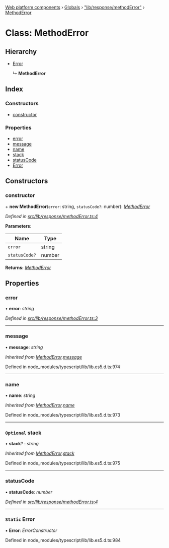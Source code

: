 [Web platform components](../README.md) › [Globals](../globals.md) › ["lib/response/methodError"](../modules/_lib_response_methoderror_.md) › [MethodError](_lib_response_methoderror_.methoderror.md)

# Class: MethodError

## Hierarchy

* [Error](_lib_response_methoderror_.methoderror.md#static-error)

  ↳ **MethodError**

## Index

### Constructors

* [constructor](_lib_response_methoderror_.methoderror.md#constructor)

### Properties

* [error](_lib_response_methoderror_.methoderror.md#error)
* [message](_lib_response_methoderror_.methoderror.md#message)
* [name](_lib_response_methoderror_.methoderror.md#name)
* [stack](_lib_response_methoderror_.methoderror.md#optional-stack)
* [statusCode](_lib_response_methoderror_.methoderror.md#statuscode)
* [Error](_lib_response_methoderror_.methoderror.md#static-error)

## Constructors

###  constructor

\+ **new MethodError**(`error`: string, `statusCode?`: number): *[MethodError](_lib_response_methoderror_.methoderror.md)*

*Defined in [src/lib/response/methodError.ts:4](https://github.com/nodulusteam/methodus.dev/blob/0650919/modules/platform/platform-web/src/lib/response/methodError.ts#L4)*

**Parameters:**

Name | Type |
------ | ------ |
`error` | string |
`statusCode?` | number |

**Returns:** *[MethodError](_lib_response_methoderror_.methoderror.md)*

## Properties

###  error

• **error**: *string*

*Defined in [src/lib/response/methodError.ts:3](https://github.com/nodulusteam/methodus.dev/blob/0650919/modules/platform/platform-web/src/lib/response/methodError.ts#L3)*

___

###  message

• **message**: *string*

*Inherited from [MethodError](_lib_response_methoderror_.methoderror.md).[message](_lib_response_methoderror_.methoderror.md#message)*

Defined in node_modules/typescript/lib/lib.es5.d.ts:974

___

###  name

• **name**: *string*

*Inherited from [MethodError](_lib_response_methoderror_.methoderror.md).[name](_lib_response_methoderror_.methoderror.md#name)*

Defined in node_modules/typescript/lib/lib.es5.d.ts:973

___

### `Optional` stack

• **stack**? : *string*

*Inherited from [MethodError](_lib_response_methoderror_.methoderror.md).[stack](_lib_response_methoderror_.methoderror.md#optional-stack)*

Defined in node_modules/typescript/lib/lib.es5.d.ts:975

___

###  statusCode

• **statusCode**: *number*

*Defined in [src/lib/response/methodError.ts:4](https://github.com/nodulusteam/methodus.dev/blob/0650919/modules/platform/platform-web/src/lib/response/methodError.ts#L4)*

___

### `Static` Error

▪ **Error**: *ErrorConstructor*

Defined in node_modules/typescript/lib/lib.es5.d.ts:984
